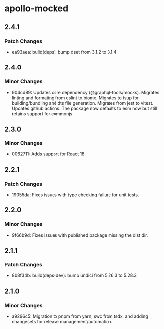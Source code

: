 # apollo-mocked

## 2.4.1

### Patch Changes

- ea93aea: build(deps): bump dset from 3.1.2 to 3.1.4

## 2.4.0

### Minor Changes

- 904cd89: Updates core dependency (@graphql-tools/mocks). Migrates linting and formating from eslint to biome. Migrates to tsup
  for building/bundling and dts file generation. Migrates from jest to vitest. Updates github actions. The package now
  defaults to esm now but still retains support for commonjs

## 2.3.0

### Minor Changes

- 0062711: Adds support for React 18.

## 2.2.1

### Patch Changes

- 19055da: Fixes issues with type checking failure for unit tests.

## 2.2.0

### Minor Changes

- 9f66b9d: Fixes issues with published package missing the dist dir.

## 2.1.1

### Patch Changes

- 8b8f34b: build(deps-dev): bump undici from 5.26.3 to 5.28.3

## 2.1.0

### Minor Changes

- a9296c5: Migration to pnpm from yarn, swc from tsdx, and adding changesets for release
  management/automation.
